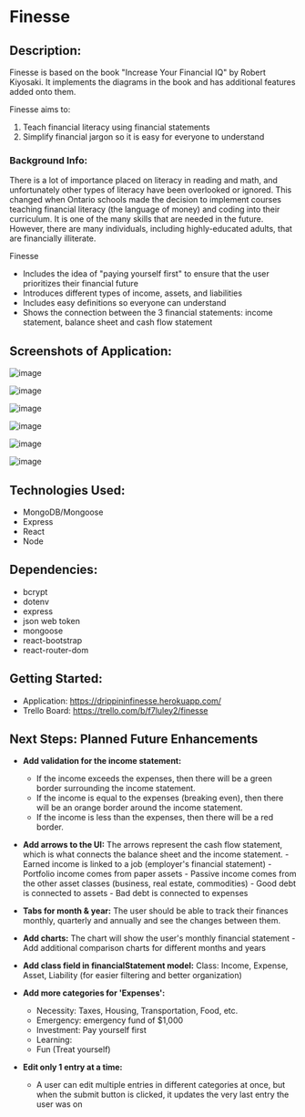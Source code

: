 # Finesse

## Description:

Finesse is based on the book "Increase Your Financial IQ" by Robert Kiyosaki. It implements the diagrams in the book and has additional features added onto them.

Finesse aims to:

1. Teach financial literacy using financial statements
2. Simplify financial jargon so it is easy for everyone to understand

### Background Info:

There is a lot of importance placed on literacy in reading and math, and unfortunately other types of literacy have been overlooked or ignored. This changed when Ontario schools made the decision to implement courses teaching financial literacy (the language of money) and coding into their curriculum.
It is one of the many skills that are needed in the future.
However, there are many individuals, including highly-educated adults, that are financially illiterate.

Finesse

- Includes the idea of "paying yourself first" to ensure that the user prioritizes their financial future
- Introduces different types of income, assets, and liabilities
- Includes easy definitions so everyone can understand
- Shows the connection between the 3 financial statements: income statement, balance sheet and cash flow statement

## Screenshots of Application:

![image](https://user-images.githubusercontent.com/62129720/97793140-4fb61000-1bbe-11eb-8a75-8a12acf83cf3.png)

![image](https://user-images.githubusercontent.com/62129720/97793149-6bb9b180-1bbe-11eb-8284-04b08858d197.png)

![image](https://user-images.githubusercontent.com/62129720/97793157-84c26280-1bbe-11eb-9301-308bf64922df.png)

![image](https://user-images.githubusercontent.com/62129720/97793162-96a40580-1bbe-11eb-8ed2-74ed7fe71d18.png)

![image](https://user-images.githubusercontent.com/62129720/103989461-bb3bd100-515d-11eb-8de3-67d4f404c05a.png)

![image](https://user-images.githubusercontent.com/62129720/103989637-fe963f80-515d-11eb-9e12-df988e19c6b6.png)

## Technologies Used:

- MongoDB/Mongoose
- Express
- React
- Node

## Dependencies:

- bcrypt
- dotenv
- express
- json web token
- mongoose
- react-bootstrap
- react-router-dom

## Getting Started:

- Application: https://drippininfinesse.herokuapp.com/
- Trello Board: https://trello.com/b/f7luley2/finesse

## Next Steps: Planned Future Enhancements

- **Add validation for the income statement:**

  - If the income exceeds the expenses, then there will be a green border surrounding the income statement.
  - If the income is equal to the expenses (breaking even), then there will be an orange border around the income statement.
  - If the income is less than the expenses, then there will be a red border.

- **Add arrows to the UI:**
  The arrows represent the cash flow statement, which is what connects the balance sheet and the income statement. - Earned income is linked to a job (employer's financial statement) - Portfolio income comes from paper assets - Passive income comes from the other asset classes (business, real estate, commodities) - Good debt is connected to assets - Bad debt is connected to expenses

- **Tabs for month & year:**
  The user should be able to track their finances monthly, quarterly and annually and see the changes between them.

- **Add charts:**
  The chart will show the user's monthly financial statement - Add additional comparison charts for different months and years

- **Add class field in financialStatement model:**
  Class: Income, Expense, Asset, Liability (for easier filtering and better organization)

- **Add more categories for 'Expenses':**

  - Necessity: Taxes, Housing, Transportation, Food, etc.
  - Emergency: emergency fund of $1,000
  - Investment: Pay yourself first
  - Learning:
  - Fun (Treat yourself)

- **Edit only 1 entry at a time:**
  - A user can edit multiple entries in different categories at once, but when the submit button is clicked, it updates the very last entry the user was on
